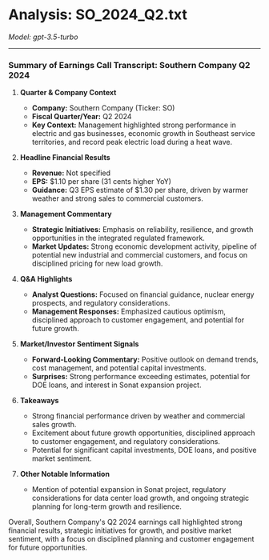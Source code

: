 # Analysis: SO_2024_Q2.txt

*Model: gpt-3.5-turbo*

---

### Summary of Earnings Call Transcript: Southern Company Q2 2024

1. **Quarter & Company Context**
   - **Company:** Southern Company (Ticker: SO)
   - **Fiscal Quarter/Year:** Q2 2024
   - **Key Context:** Management highlighted strong performance in electric and gas businesses, economic growth in Southeast service territories, and record peak electric load during a heat wave.

2. **Headline Financial Results**
   - **Revenue:** Not specified
   - **EPS:** $1.10 per share (31 cents higher YoY)
   - **Guidance:** Q3 EPS estimate of $1.30 per share, driven by warmer weather and strong sales to commercial customers.

3. **Management Commentary**
   - **Strategic Initiatives:** Emphasis on reliability, resilience, and growth opportunities in the integrated regulated framework.
   - **Market Updates:** Strong economic development activity, pipeline of potential new industrial and commercial customers, and focus on disciplined pricing for new load growth.

4. **Q&A Highlights**
   - **Analyst Questions:** Focused on financial guidance, nuclear energy prospects, and regulatory considerations.
   - **Management Responses:** Emphasized cautious optimism, disciplined approach to customer engagement, and potential for future growth.

5. **Market/Investor Sentiment Signals**
   - **Forward-Looking Commentary:** Positive outlook on demand trends, cost management, and potential capital investments.
   - **Surprises:** Strong performance exceeding estimates, potential for DOE loans, and interest in Sonat expansion project.

6. **Takeaways**
   - Strong financial performance driven by weather and commercial sales growth.
   - Excitement about future growth opportunities, disciplined approach to customer engagement, and regulatory considerations.
   - Potential for significant capital investments, DOE loans, and positive market sentiment.

7. **Other Notable Information**
   - Mention of potential expansion in Sonat project, regulatory considerations for data center load growth, and ongoing strategic planning for long-term growth and resilience.

Overall, Southern Company's Q2 2024 earnings call highlighted strong financial results, strategic initiatives for growth, and positive market sentiment, with a focus on disciplined planning and customer engagement for future opportunities.